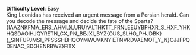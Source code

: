**Difficulty Level**: Easy\
King Leonidas has received an urgent message from a Persian herald. Can you decode the message
and decide the fate of the Sparta?\
{IAAZNKFMA_ERS_AHML}LURUYALTHKTT_FRNLEEUYBPHXR_S_HXF_YHKHQSDAOIHJQYRETN_CX_PN_BEJXI_BYZ{OUS_SLHO_PHJDBK}{_SINFUPJMSI_PPSSSHBHQOYMWUVKNYIETNVRDVAEMOT_Y_N}CJJFPQDENAC_SDG{ENRBWZ}FITX
